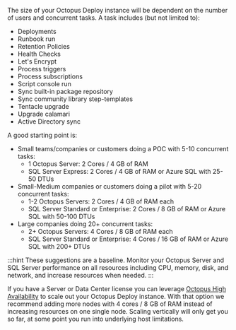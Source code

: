 The size of your Octopus Deploy instance will be dependent on the number of users and concurrent tasks.  A task includes (but not limited to):

- Deployments
- Runbook run
- Retention Policies
- Health Checks
- Let's Encrypt
- Process triggers
- Process subscriptions
- Script console run
- Sync built-in package repository
- Sync community library step-templates
- Tentacle upgrade
- Upgrade calamari
- Active Directory sync

A good starting point is:

- Small teams/companies or customers doing a POC with 5-10 concurrent tasks:
    - 1 Octopus Server: 2 Cores / 4 GB of RAM
    - SQL Server Express: 2 Cores / 4 GB of RAM or Azure SQL with 25-50 DTUs
- Small-Medium companies or customers doing a pilot with 5-20 concurrent tasks:
    - 1-2 Octopus Servers: 2 Cores / 4 GB of RAM each
    - SQL Server Standard or Enterprise: 2 Cores / 8 GB of RAM or Azure SQL with 50-100 DTUs
- Large companies doing 20+ concurrent tasks:
    - 2+ Octopus Servers: 4 Cores / 8 GB of RAM each
    - SQL Server Standard or Enterprise: 4 Cores / 16 GB of RAM or Azure SQL with 200+ DTUs

:::hint
These suggestions are a baseline. Monitor your Octopus Server and SQL Server performance on all resources including CPU, memory, disk, and network, and increase resources when needed. 
:::

If you have a Server or Data Center license you can leverage [Octopus High Availability](/docs/administration/high-availability/) to scale out your Octopus Deploy instance.  With that option we recommend adding more nodes with 4 cores / 8 GB of RAM instead of increasing resources on one single node.  Scaling vertically will only get you so far, at some point you run into underlying host limitations.
